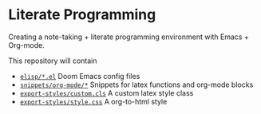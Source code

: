 # Literate Programming

Creating a note-taking + literate programming environment with Emacs + Org-mode.

This repository will contain 
* [```elisp/*.el```](elisp/) Doom Emacs config files 
* [```snippets/org-mode/*```](snippets/org-mode/) Snippets for latex functions and org-mode blocks 
* [```export-styles/custom.cls```](export-styles/custom.cls) A custom latex style class
* [```export-styles/style.css```](export-styles/style.css) A org-to-html style


